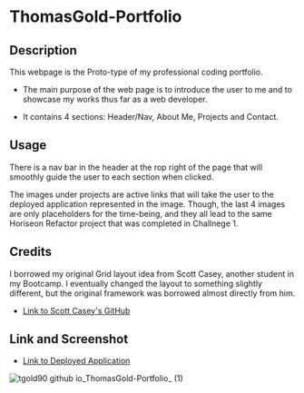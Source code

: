 # ThomasGold-Portfolio

## Description

This webpage is the Proto-type of my professional coding portfolio.

- The main purpose of the web page is to introduce the user to me and to showcase my works thus far as a web developer.

- It contains 4 sections: Header/Nav, About Me, Projects and Contact.


## Usage

There is a nav bar in the header at the rop right of the page that will smoothly guide the user to each section when clicked.

The images under projects are active links that will take the user to the deployed application represented in the image. Though, the last 4 images are only placeholders for the time-being, and they all lead to the same Horiseon Refactor project that was completed in Challnege 1. 

## Credits

I borrowed my original Grid layout idea from Scott Casey, another student in my Bootcamp. I eventually changed the layout to something slightly different, but the original framework was borrowed almost directly from him. 

* [Link to Scott Casey's GitHub]()


## Link and Screenshot

* [Link to Deployed Application](https://tgold90.github.io/ThomasGold-Portfolio/)

![tgold90 github io_ThomasGold-Portfolio_ (1)](https://user-images.githubusercontent.com/104692375/175789240-dddb1b91-92fe-468a-998f-45998558966e.png)
